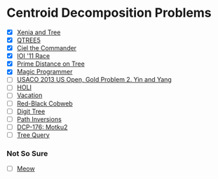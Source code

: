 # Centroid Decomposition Problems
- [x] [Xenia and Tree](http://codeforces.com/problemset/problem/342/E)
- [x] [QTREE5](http://www.spoj.com/problems/QTREE5/)
- [x] [Ciel the Commander](http://codeforces.com/problemset/problem/321/C)
- [x] [IOI '11 Race](http://wcipeg.com/problem/ioi1112)
- [x] [Prime Distance on Tree](https://www.codechef.com/problems/PRIMEDST)
- [x] [Magic Programmer](http://acm.timus.ru/problem.aspx?space=1&num=2085)
- [ ] [USACO 2013 US Open, Gold Problem 2. Yin and Yang](http://www.usaco.org/index.php?page=viewproblem2&cpid=286&lang=en)
- [ ] [HOLI](http://www.spoj.com/problems/HOLI/)
- [ ] [Vacation](https://www.codechef.com/problems/TESTERS)
- [ ] [Red-Black Cobweb](http://codeforces.com/contest/833/problem/D)
- [ ] [Digit Tree](http://codeforces.com/contest/716/problem/E)
- [ ] [Path Inversions](https://csacademy.com/contest/round-58/task/path-inversions/statement/)
- [ ] [DCP-176: Motku2](https://www.devskill.com/CodingProblems/ViewProblem/176)
- [ ] [Tree Query](http://codeforces.com/gym/100570/problem/F)
### Not So Sure ###
- [ ] [Meow](https://csacademy.com/contest/romanian-ioi-2017-selection-2/task/meow/statement/)
